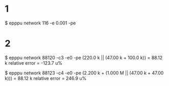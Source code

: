 # 1
$ epppu network 116 -e 0.001 -pe

# 2
$ epppu network 88120 -c3 -e0 -pe
(220.0 k || (47.00 k + 100.0 k)) = 88.12 k
relative error =
	-123.7 u%

$ epppu network 88123 -c4 -e0 -pe
(2.200 k + (1.000 M || (47.00 k + 47.00 k))) = 88.12 k
relative error =
	246.9 u%

